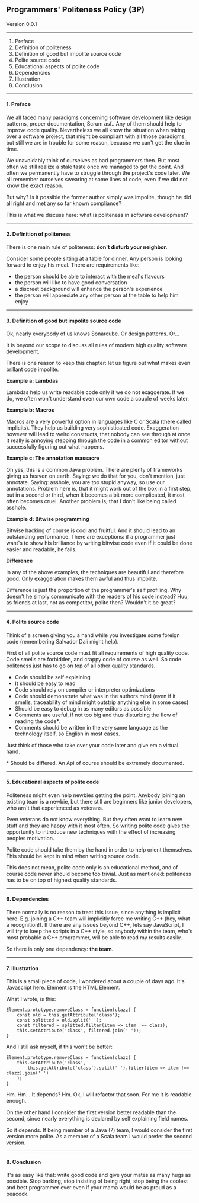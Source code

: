 Programmers' Politeness Policy (3P)
-

Version 0.0.1

---

1. Preface
1. Definition of politeness
1. Definition of good but impolite source code
1. Polite source code
1. Educational aspects of polite code
1. Dependencies
1. Illustration
1. Conclusion

---

#### 1. Preface

We all faced many paradigms concerning software development like design patterns, proper documentation, Scrum asf.. 
Any of them should help to improve code quality. Nevertheless we all know the situation when taking over a software 
project, that might be compliant with all those paradigms, but still we are in trouble for some reason, because we 
can't get the clue in time.

We unavoidably think of ourselves as bad programmers then. But most often we still realize a stale taste once we 
managed to get the point. And often we permanently have to struggle through the project's code later. We all remember
 ourselves swearing at some lines of code, even if we did not know the exact reason.
 
But why? Is it possible the former author simply was impolite, though he did all right and met any so far known compliance?

This is what we discuss here: what is politeness in software development?

---

#### 2. Definition of politeness

There is one main rule of politeness: **don't disturb your neighbor**. 

Consider some people sitting at a table for dinner. Any person is looking forward to enjoy his meal. There are requirements like:

- the person should be able to interact with the meal's flavours
- the person will like to have good conversation
- a discreet background will enhance the person's experience 
- the person will appreciate any other person at the table to help him enjoy




---

#### 3. Definition of good but impolite source code

Ok, nearly everybody of us knows Sonarcube. Or design patterns. Or...

It is beyond our scope to discuss all rules of modern high quality software development.

There is one reason to keep this chapter: let us figure out what makes even brillant code impolite.

**Example a: Lambdas**

Lambdas help us write readable code only if we do not exaggerate. If we do, we often won't understand even our own code 
a couple of weeks later.

**Example b: Macros**

Macros are a very powerful option in languages like C or Scala (there called implicits). They help us building very 
sophisticated code. Exaggeration however will lead to weird constructs, that nobody can see through at once. It really is 
annoying stepping through the code in a common editor without successfully figuring out what happens.

**Example c: The annotation massacre**

Oh yes, this is a common Java problem. There are plenty of frameworks giving us heaven on earth. Saying: we do that for 
you, don't mention, just annotate. Saying: asshole, you are too stupid anyway, so use our annotations. Problem here is, 
that it might work out of the box in a first step, but in a second or third, when it becomes a bit more complicated, 
it most often becomes cruel. Another problem is, that I don't like being called asshole.

**Example d: Bitwise programming**

Bitwise hacking of course is cool and fruitful. And it should lead to an outstanding performance. There are exceptions: if 
a programmer just want's to show his brilliance by writing bitwise code even if it could be done easier and readable, he fails.

**Difference**

In any of the above examples, the techniques are beautiful and therefore good. Only exaggeration makes them awful and thus  impolite.

Difference is just the proportion of the programmer's self profiling. Why doesn't he simply communicate with the readers 
of his code instead? Huu, as friends at last, not as competitor, polite then? Wouldn't it be great?

---

#### 4. Polite source code

Think of a screen giving you a hand while you investigate some foreign code (remembering Salvador Dalí might help).

First of all polite source code must fit all requirements of high quality code. Code smells are forbidden, and crappy 
code of course as well. So code politeness just has to go on top of all other quality standards.

- Code should be self explaining
- It should be easy to read
- Code should rely on compiler or interpreter optimizations
- Code should demonstrate what was in the authors mind (even if it smells, traceability of mind might outstrip anything 
else in some cases)
- Should be easy to debug in as many editors as possible
- Comments are useful, if not too big and thus disturbing the flow of reading the code*.
- Comments should be written in the very same language as the technology itself, so English in most cases.

Just think of those who take over your code later and give em a virtual hand.

\* Should be differed. An Api of course should be extremely documented.

---

#### 5. Educational aspects of polite code

Politeness might even help newbies getting the point. Anybody joining an existing team is a newbie, but there still are 
beginners like junior developers, who arn't that experienced as veterans.

Even veterans do not know everything. But they often want to learn new stuff and they are happy with it most often. So 
writing polite code gives the opportunity to introduce new techniques with the effect of increasing peoples motivation.

Polite code should take them by the hand in order to help orient themselves. This should be kept in mind when writing 
source code. 

This does not mean, polite code only is an educational method, and of course code never should become too trivial. Just as 
mentioned: politeness has to be on top of highest quality standards. 

---

#### 6. Dependencies

There normally is no reason to treat this issue, since anything is implicit here. E.g. joining a C++ team will implicitly 
force me writing C++ (hey, what a recognition!). If there are any issues beyond C++, lets say JavaScript, I will try 
to keep the scripts in a C++ style, so anybody within the team, who's most probable a C++ programmer, will be able to 
read my results easily.

So there is only one dependency: **the team**.

---

#### 7. Illustration

This is a small piece of code, I wondered about a couple of days ago. It's Javascript here. Element is the HTML Element.

What I wrote, is this:

~~~
Element.prototype.removeClass = function(clazz) {
	const old = this.getAttribute('class');
	const splitted = old.split(' ');
	const filtered = splitted.filter(item => item !== clazz);
	this.setAttribute('class', filtered.join(' '));
}
~~~

And I still ask myself, if this won't be better:
~~~
Element.prototype.removeClass = function(clazz) {
	this.setAttribute('class', 
		this.getAttribute('class').split(' ').filter(item => item !== clazz).join(' ')
	);
}
~~~

Hm. Hm... It depends? Hm. Ok, I will refactor that soon. For me it is readable enough.

On the other hand I consider the first version better readable than the second, since nearly everything is declared 
by self explaining field names. 

So it depends. If being member of a Java (7) team, I would consider the first version more polite. As a member of a 
Scala team I would prefer the second version.

---

#### 8. Conclusion

It's as easy like that: write good code and give your mates as many hugs as possible. Stop barking, stop insisting of 
being right, stop being the coolest and best programmer ever even if your mama would be as proud as a peacock.
